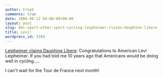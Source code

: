 ```yaml
---
author: troyh
comments: true
date: 2006-06-12 04:08:09+00:00
layout: post
slug: bbc-sport-other-sport-cycling-leipheimer-claims-dauphine-libere
title: Levi!
wordpress_id: 3189
---
```


[Leipheimer claims Dauphine Libere](http://news.bbc.co.uk/sport1/hi/other_sports/cycling/5069250.stm): Congratulations to American Levi Leipheimer. If you had told me 10 years ago that Americans would be doing well in cycling.....

I can't wait for the Tour de France next month!
